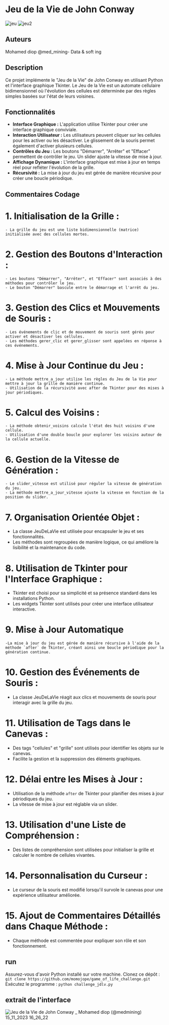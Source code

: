 # Jeu de la Vie de John Conway

![jeu](https://github.com/momojope/game_of_life_challenge/assets/61116986/6100c384-32e9-42ae-a181-727d2d3e73c6) ![jeu2](https://github.com/momojope/game_of_life_challenge/assets/61116986/ac5cf553-bfcb-4e83-9d93-3d61b5516d46)

## Auteurs

Mohamed diop @med_mining- Data & soft ing

## Description

Ce projet implémente le "Jeu de la Vie" de John Conway en utilisant Python et l'interface graphique Tkinter. Le Jeu de la Vie est un automate cellulaire bidimensionnel où l'évolution des cellules est déterminée par des règles simples basées sur l'état de leurs voisines.

## Fonctionnalités

- **Interface Graphique :** L'application utilise Tkinter pour créer une interface graphique conviviale.
- **Interaction Utilisateur :** Les utilisateurs peuvent cliquer sur les cellules pour les activer ou les désactiver. Le glissement de la souris permet également d'activer plusieurs cellules.
- **Contrôles du Jeu :** Les boutons "Démarrer", "Arrêter" et "Effacer" permettent de contrôler le jeu. Un slider ajuste la vitesse de mise à jour.
- **Affichage Dynamique :** L'interface graphique est mise à jour en temps réel pour refléter l'évolution de la grille.
- **Récursivité :** La mise à jour du jeu est gérée de manière récursive pour créer une boucle périodique.


## Commentaires Codage

# 1. Initialisation de la Grille :
    - La grille du jeu est une liste bidimensionnelle (matrice) initialisée avec des cellules mortes.

# 2. Gestion des Boutons d'Interaction :
    - Les boutons "Démarrer", "Arrêter", et "Effacer" sont associés à des méthodes pour contrôler le jeu.
    - Le bouton "Démarrer" bascule entre le démarrage et l'arrêt du jeu.

# 3. Gestion des Clics et Mouvements de Souris :
    - Les événements de clic et de mouvement de souris sont gérés pour activer et désactiver les cellules.
    - Les méthodes gerer_clic et gerer_glisser sont appelées en réponse à ces événements.

# 4. Mise à Jour Continue du Jeu :
    - La méthode mettre_a_jour utilise les règles du Jeu de la Vie pour mettre à jour la grille de manière continue.
    - Utilisation de la récursivité avec after de Tkinter pour des mises à jour périodiques.

# 5. Calcul des Voisins :
    - La méthode obtenir_voisins calcule l'état des huit voisins d'une cellule.
    - Utilisation d'une double boucle pour explorer les voisins autour de la cellule actuelle.


# 6. Gestion de la Vitesse de Génération :
    - Le slider_vitesse est utilisé pour réguler la vitesse de génération du jeu.
    - La méthode mettre_a_jour_vitesse ajuste la vitesse en fonction de la position du slider.


 # 7. Organisation Orientée Objet :
   - La classe JeuDeLaVie est utilisée pour encapsuler le jeu et ses fonctionnalités.
   - Les méthodes sont regroupées de manière logique, ce qui améliore la lisibilité et la maintenance du code.

# 8. Utilisation de Tkinter pour l'Interface Graphique :
   - Tkinter est choisi pour sa simplicité et sa présence standard dans les installations Python.
   - Les widgets Tkinter sont utilisés pour créer une interface utilisateur interactive.
     
# 9. Mise à Jour Automatique
    -La mise à jour du jeu est gérée de manière récursive à l'aide de la méthode `after` de Tkinter, créant ainsi une boucle périodique pour la génération continue.

# 10. Gestion des Événements de Souris :
   - La classe JeuDeLaVie réagit aux clics et mouvements de souris pour interagir avec la grille du jeu.

# 11. Utilisation de Tags dans le Canevas :
   - Des tags "cellules" et "grille" sont utilisés pour identifier les objets sur le canevas.
   - Facilite la gestion et la suppression des éléments graphiques.

# 12. Délai entre les Mises à Jour :
   - Utilisation de la méthode `after` de Tkinter pour planifier des mises à jour périodiques du jeu.
   - La vitesse de mise à jour est réglable via un slider.
# 13. Utilisation d'une Liste de Compréhension :
   - Des listes de compréhension sont utilisées pour initialiser la grille et calculer le nombre de cellules vivantes.

# 14. Personnalisation du Curseur :
   - Le curseur de la souris est modifié lorsqu'il survole le canevas pour une expérience utilisateur améliorée.

# 15. Ajout de Commentaires Détaillés dans Chaque Méthode :
   - Chaque méthode est commentée pour expliquer son rôle et son fonctionnement.
  
## run

Assurez-vous d'avoir Python installé sur votre machine.
Clonez ce dépôt : `git clone https://github.com/momojope/game_of_life_challenge.git`
Exécutez le programme : `python challenge_jdlv.py`

## extrait de l'interface

![Jeu de la Vie de John Conway _ Mohamed diop (@medmining) 15_11_2023 16_26_22](https://github.com/momojope/game_of_life_challenge/assets/61116986/92bdd18c-f45a-41e3-b32b-66a618d1ad10)
